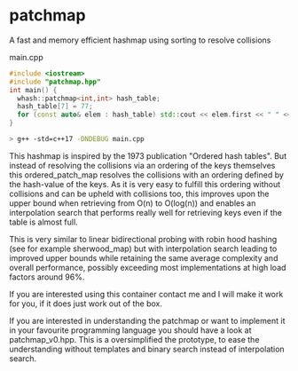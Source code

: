 # patchmap
A fast and memory efficient hashmap using sorting to resolve collisions

main.cpp
```C++
#include <iostream>
#include "patchmap.hpp"
int main() {
  whash::patchmap<int,int> hash_table;
  hash_table[7] = 77;
  for (const auto& elem : hash_table) std::cout << elem.first << " " << elem.second << std::endl;
}
```
```bash
> g++ -std=c++17 -DNDEBUG main.cpp
```

This hashmap is inspired by the 1973 publication "Ordered hash tables".
But instead of resolving the collisions via an ordering of the keys themselves
this ordered_patch_map resolves the collisions with an ordering defined by the
hash-value of the keys.
As it is very easy to fulfill this ordering without collisions and can be upheld with
collisions too, this improves upon the upper bound when retrieving from
O(n) to O(log(n)) and enables an interpolation search that
performs really well for retrieving keys even if the table is almost full.

This is very similar to linear bidirectional probing with robin hood hashing
(see for example sherwood_map) but with interpolation search leading to improved
upper bounds while retaining the same average complexity and overall performance,
possibly exceeding most implementations at high load factors around 96%.

If you are interested using this container contact me and I will make it work for you,
if it does just work out of the box.

If you are interested in understanding the patchmap or want to implement it in your
favourite programming language you should have a look at patchmap_v0.hpp.
This is a oversimplified the prototype, to ease the understanding without templates
and binary search instead of interpolation search.
